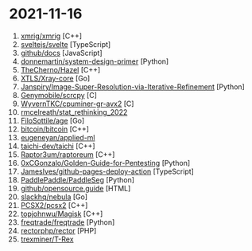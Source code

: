 # 2021-11-16

1. [xmrig/xmrig](https://github.com/xmrig/xmrig "RandomX, CryptoNight, AstroBWT and Argon2 CPU/GPU miner") [C++]
2. [sveltejs/svelte](https://github.com/sveltejs/svelte "Cybernetically enhanced web apps") [TypeScript]
3. [github/docs](https://github.com/github/docs "The open-source repo for docs.github.com") [JavaScript]
4. [donnemartin/system-design-primer](https://github.com/donnemartin/system-design-primer "Learn how to design large-scale systems. Prep for the system design interview. Includes Anki flashcards.") [Python]
5. [TheCherno/Hazel](https://github.com/TheCherno/Hazel "Hazel Engine") [C++]
6. [XTLS/Xray-core](https://github.com/XTLS/Xray-core "Xray, Penetrates Everything. Also the best v2ray-core, with XTLS support. Fully compatible configuration.") [Go]
7. [Janspiry/Image-Super-Resolution-via-Iterative-Refinement](https://github.com/Janspiry/Image-Super-Resolution-via-Iterative-Refinement "Unoffical implementation about Image Super-Resolution via Iterative Refinement by Pytorch") [Python]
8. [Genymobile/scrcpy](https://github.com/Genymobile/scrcpy "Display and control your Android device") [C]
9. [WyvernTKC/cpuminer-gr-avx2](https://github.com/WyvernTKC/cpuminer-gr-avx2 "Optimised Version of GR miner for RTM") [C]
10. [rmcelreath/stat_rethinking_2022](https://github.com/rmcelreath/stat_rethinking_2022 "Statistical Rethinking course winter 2022") 
11. [FiloSottile/age](https://github.com/FiloSottile/age "A simple, modern and secure encryption tool (and Go library) with small explicit keys, no config options, and UNIX-style composability.") [Go]
12. [bitcoin/bitcoin](https://github.com/bitcoin/bitcoin "Bitcoin Core integration/staging tree") [C++]
13. [eugeneyan/applied-ml](https://github.com/eugeneyan/applied-ml "📚 Papers & tech blogs by companies sharing their work on data science & machine learning in production.") 
14. [taichi-dev/taichi](https://github.com/taichi-dev/taichi "Parallel programming for everyone.") [C++]
15. [Raptor3um/raptoreum](https://github.com/Raptor3um/raptoreum "") [C++]
16. [0xCGonzalo/Golden-Guide-for-Pentesting](https://github.com/0xCGonzalo/Golden-Guide-for-Pentesting "Golden Guide") [Python]
17. [JamesIves/github-pages-deploy-action](https://github.com/JamesIves/github-pages-deploy-action "Automatically deploy your project to GitHub Pages using GitHub Actions. This action can be configured to push your production-ready code into any branch you'd like.") [TypeScript]
18. [PaddlePaddle/PaddleSeg](https://github.com/PaddlePaddle/PaddleSeg "Easy-to-use segmentation library with awesome pre-trained model zoo, supporting wide-range of practical tasks from research to industrial applications.") [Python]
19. [github/opensource.guide](https://github.com/github/opensource.guide "📚 Community guides for open source creators") [HTML]
20. [slackhq/nebula](https://github.com/slackhq/nebula "A scalable overlay networking tool with a focus on performance, simplicity and security") [Go]
21. [PCSX2/pcsx2](https://github.com/PCSX2/pcsx2 "PCSX2 - The Playstation 2 Emulator") [C++]
22. [topjohnwu/Magisk](https://github.com/topjohnwu/Magisk "The Magic Mask for Android") [C++]
23. [freqtrade/freqtrade](https://github.com/freqtrade/freqtrade "Free, open source crypto trading bot") [Python]
24. [rectorphp/rector](https://github.com/rectorphp/rector "Instant Upgrades and Automated Refactoring of any PHP 5.3+ code") [PHP]
25. [trexminer/T-Rex](https://github.com/trexminer/T-Rex "T-Rex NVIDIA GPU miner with web control monitoring page") 
